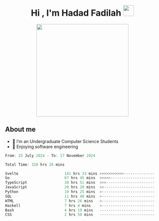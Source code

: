 <h1 align="center">Hi , I'm Hadad Fadilah <img src="https://media.giphy.com/media/hvRJCLFzcasrR4ia7z/giphy.gif" width="35"></h1>

<p align="center">
<img src="https://media.tenor.com/78dNivDemDAAAAAi/speech-bubble-venti.gif" width="300"/>    
</p>


##  About me
- 🔭 I’m an Undergraduate Computer Science Students
- 🌱 Enjoying software engineering

<!--START_SECTION:waka-->

```go
From: 25 July 2024 - To: 17 November 2024

Total Time: 328 hrs 26 mins

Svelte                     141 hrs 33 mins >>>>>>>>>>>--------------   42.84 %
Go                         67 hrs 45 mins  >>>>>--------------------   20.50 %
TypeScript                 38 hrs 51 mins  >>>----------------------   11.76 %
JavaScript                 20 hrs 20 mins  >>-----------------------   06.15 %
Python                     19 hrs 25 mins  >------------------------   05.88 %
SQL                        11 hrs 40 mins  >------------------------   03.53 %
HTML                       7 hrs 26 mins   >------------------------   02.25 %
Haskell                    7 hrs 4 mins    >------------------------   02.14 %
Bash                       4 hrs 19 mins   -------------------------   01.31 %
CSS                        2 hrs 58 mins   -------------------------   00.90 %
```

<!--END_SECTION:waka-->




<!--
**Fadil-Tao/Fadil-Tao** is a ✨ _special_ ✨ repository because its `README.md` (this file) appears on your GitHub profile.


